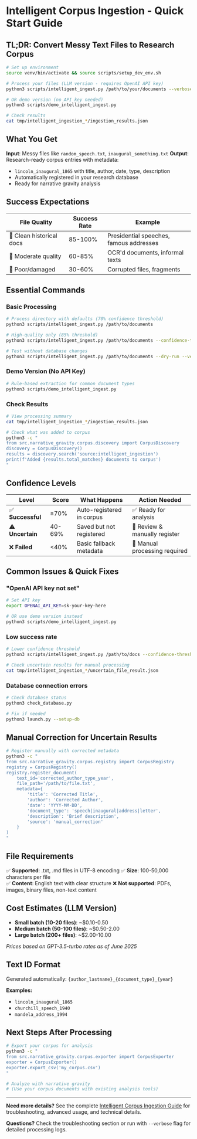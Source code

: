 # Intelligent Corpus Ingestion - Quick Start Guide

## TL;DR: Convert Messy Text Files to Research Corpus

```bash
# Set up environment
source venv/bin/activate && source scripts/setup_dev_env.sh

# Process your files (LLM version - requires OpenAI API key)
python3 scripts/intelligent_ingest.py /path/to/your/documents --verbose

# OR demo version (no API key needed)
python3 scripts/demo_intelligent_ingest.py

# Check results
cat tmp/intelligent_ingestion_*/ingestion_results.json
```

## What You Get

**Input**: Messy files like `random_speech.txt`, `inaugural_something.txt`
**Output**: Research-ready corpus entries with metadata:
- `lincoln_inaugural_1865` with title, author, date, type, description
- Automatically registered in your research database
- Ready for narrative gravity analysis

## Success Expectations

| File Quality | Success Rate | Example |
|--------------|--------------|---------|
| 📄 Clean historical docs | 85-100% | Presidential speeches, famous addresses |
| 📄 Moderate quality | 60-85% | OCR'd documents, informal texts |
| 📄 Poor/damaged | 30-60% | Corrupted files, fragments |

## Essential Commands

### Basic Processing
```bash
# Process directory with defaults (70% confidence threshold)
python3 scripts/intelligent_ingest.py /path/to/documents

# High-quality only (85% threshold)  
python3 scripts/intelligent_ingest.py /path/to/documents --confidence-threshold 85

# Test without database changes
python3 scripts/intelligent_ingest.py /path/to/documents --dry-run --verbose
```

### Demo Version (No API Key)
```bash
# Rule-based extraction for common document types
python3 scripts/demo_intelligent_ingest.py
```

### Check Results
```bash
# View processing summary
cat tmp/intelligent_ingestion_*/ingestion_results.json

# Check what was added to corpus
python3 -c "
from src.narrative_gravity.corpus.discovery import CorpusDiscovery
discovery = CorpusDiscovery()
results = discovery.search('source:intelligent_ingestion')
print(f'Added {results.total_matches} documents to corpus')
"
```

## Confidence Levels

| Level | Score | What Happens | Action Needed |
|-------|-------|--------------|---------------|
| ✅ **Successful** | ≥70% | Auto-registered in corpus | ✅ Ready for analysis |
| ⚠️ **Uncertain** | 40-69% | Saved but not registered | 📝 Review & manually register |
| ❌ **Failed** | <40% | Basic fallback metadata | 🔧 Manual processing required |

## Common Issues & Quick Fixes

### "OpenAI API key not set"
```bash
# Set API key
export OPENAI_API_KEY=sk-your-key-here

# OR use demo version instead
python3 scripts/demo_intelligent_ingest.py
```

### Low success rate
```bash
# Lower confidence threshold
python3 scripts/intelligent_ingest.py /path/to/docs --confidence-threshold 50

# Check uncertain results for manual processing
cat tmp/intelligent_ingestion_*/uncertain_file_result.json
```

### Database connection errors
```bash
# Check database status
python3 check_database.py

# Fix if needed
python3 launch.py --setup-db
```

## Manual Correction for Uncertain Results

```bash
# Register manually with corrected metadata
python3 -c "
from src.narrative_gravity.corpus.registry import CorpusRegistry
registry = CorpusRegistry()
registry.register_document(
    text_id='corrected_author_type_year',
    file_path='/path/to/file.txt',
    metadata={
        'title': 'Corrected Title',
        'author': 'Corrected Author', 
        'date': 'YYYY-MM-DD',
        'document_type': 'speech|inaugural|address|letter',
        'description': 'Brief description',
        'source': 'manual_correction'
    }
)
"
```

## File Requirements

✅ **Supported**: .txt, .md files in UTF-8 encoding
✅ **Size**: 100-50,000 characters per file  
✅ **Content**: English text with clear structure
❌ **Not supported**: PDFs, images, binary files, non-text content

## Cost Estimates (LLM Version)

- **Small batch (10-20 files)**: ~$0.10-0.50
- **Medium batch (50-100 files)**: ~$0.50-2.00  
- **Large batch (200+ files)**: ~$2.00-10.00

*Prices based on GPT-3.5-turbo rates as of June 2025*

## Text ID Format

Generated automatically: `{author_lastname}_{document_type}_{year}`

**Examples:**
- `lincoln_inaugural_1865`
- `churchill_speech_1940`
- `mandela_address_1994`

## Next Steps After Processing

```bash
# Export your corpus for analysis
python3 -c "
from src.narrative_gravity.corpus.exporter import CorpusExporter
exporter = CorpusExporter()
exporter.export_csv('my_corpus.csv')
"

# Analyze with narrative gravity
# (Use your corpus documents with existing analysis tools)
```

---

**Need more details?** See the complete [Intelligent Corpus Ingestion Guide](INTELLIGENT_CORPUS_INGESTION_GUIDE.md) for troubleshooting, advanced usage, and technical details.

**Questions?** Check the troubleshooting section or run with `--verbose` flag for detailed processing logs. 